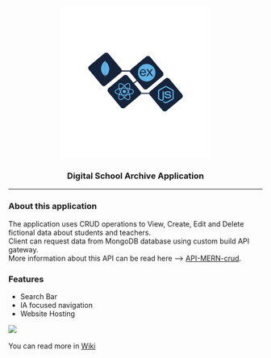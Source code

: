 <a name="wiki-top"></a>
<p align="center">
<a href='https://aurasp.github.io/MERN-crud/' target="_blank"><img src='https://github.com/AuraSp/MERN-crud/blob/main/public/Stack.png' width='300' height='300' alt='API logo' /></a>
</p>
<h3 align='center'>Digital School Archive Application</h3>

***

### About this application
The application uses CRUD operations to View, Create, Edit and Delete fictional data about students and teachers.\
Client can request data from MongoDB database using custom build API gateway.\
More information about this API can be read here --> <a href='https://github.com/AuraSp/API-MERN-crud'>API-MERN-crud</a>.

### Features
- Search Bar
- IA focused navigation
- Website Hosting

<img src='https://lh3.googleusercontent.com/pw/AIL4fc-NNmvZYDLCCDVR2Zm4rC4Qbfij3c8CDrwr2x97D0fH78taHtVdd0L9v8eXUffo6nT-GW3VopxJ4xiej0Q-JtqW3BS2EcJBcFo2nBrUPztIRaYJGE6tck9rPsklD6AwJ-5_IwnCj105Z9uwGHcZWEu4WJfnrI2HUFVTsN5xeIOOFr3NnMle2nqBEiAaajB63JVnEOuMaXddtxZYsh6Eei_GKpMM0jQqsUzlqeeFyGlGiYr81tH-islLaiAQCf7E3XJylEt3LECYXp-jL7SY5WZf5DYv546wHhw_MSoYHpOtClDYYdvSkwKR7yCmoEps1XwobjPVn7OwQzqXgVojKWpKPaY6pMXuhoVjzd_NgZ6e6h2cmyszfaS01PU7jmzgyEEvPnErHxvsbh3d9pZCCNDN745_hmE6_0JI1Gz9UPNhzPgL-wfjYFOzI2ApSbXl1ij0HIkrjbcIG5pZYU5HB4oHxSBtl5DQGdNoCePJ5xqSpz-hXs1kt8pUmVy65DUaYhoo_zQTMUttblicr9S7Kga5w46l631pT1TcXMIXr60VwnEALUyQYyr0qTxT9ssbE4xPmUPrCGmfbuZLrgowQukSwpBLYNNvlNDqvANBUEV4LVywhG5vRC-wbeh6OGQ42HDEzGsBmegfjjwaymGNXd5jxGgM7LoVgrQ4IqPeg-3bLj241fnzhlOZR-6gIDBbxqmxfkldQSo5Rqzu3vwigvMp_iIk90DuYxhtQjzR5kqD3Ce_KJ70dAYTixseF0g1Zwyn-3bnA0QxjBIsdzM6UseXnbublvYGbVWmUvulxa9Au-KHWqcTWSAfM2xsEVtf1kXeOCUnZF788mtiZiw7IFJJZb6h0ZMOffQ-w5UY9Fx1giyt35JUZoI64dmHn0m7bRHoF8jBl6IbQrEf3YvxspNVJHls5CpEVlQw_X2LfmFNazF8cDJE4cs01Ik=w1224-h633-s-no?authuser=0' width='500' height='auto' />

You can read more in <a href='https://github.com/AuraSp/MERN-crud/wiki/1.Home'>Wiki</a>
